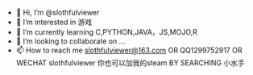 - 👋 Hi, I’m @slothfulviewer
- 👀 I’m interested in 游戏
- 🌱 I’m currently learning C,PYTHON,JAVA，JS,MOJO,R
- 💞️ I’m looking to collaborate on ...
- 📫 How to reach me slothfulviewer@163.com OR QQ1299752917  OR WECHAT slothfulviewer
 你也可以加我的steam BY SEARCHING 小水手
<!---
slothfulviewer/slothfulviewer is a ✨ special ✨ repository because its `README.md` (this file) appears on your GitHub profile.
You can click the Preview link to take a look at your changes.
--->
